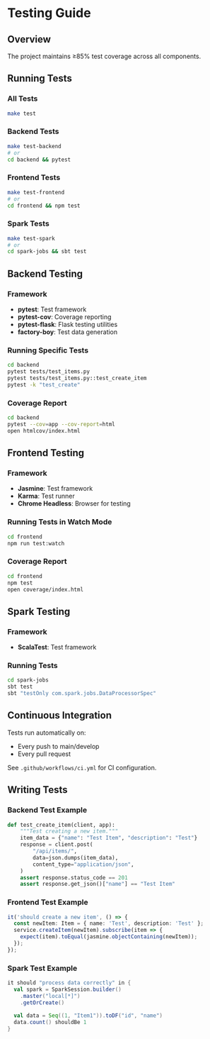 # Testing Guide

## Overview

The project maintains ≥85% test coverage across all components.

## Running Tests

### All Tests

```bash
make test
```

### Backend Tests

```bash
make test-backend
# or
cd backend && pytest
```

### Frontend Tests

```bash
make test-frontend
# or
cd frontend && npm test
```

### Spark Tests

```bash
make test-spark
# or
cd spark-jobs && sbt test
```

## Backend Testing

### Framework

- **pytest**: Test framework
- **pytest-cov**: Coverage reporting
- **pytest-flask**: Flask testing utilities
- **factory-boy**: Test data generation

### Running Specific Tests

```bash
cd backend
pytest tests/test_items.py
pytest tests/test_items.py::test_create_item
pytest -k "test_create"
```

### Coverage Report

```bash
cd backend
pytest --cov=app --cov-report=html
open htmlcov/index.html
```

## Frontend Testing

### Framework

- **Jasmine**: Test framework
- **Karma**: Test runner
- **Chrome Headless**: Browser for testing

### Running Tests in Watch Mode

```bash
cd frontend
npm run test:watch
```

### Coverage Report

```bash
cd frontend
npm test
open coverage/index.html
```

## Spark Testing

### Framework

- **ScalaTest**: Test framework

### Running Tests

```bash
cd spark-jobs
sbt test
sbt "testOnly com.spark.jobs.DataProcessorSpec"
```

## Continuous Integration

Tests run automatically on:
- Every push to main/develop
- Every pull request

See `.github/workflows/ci.yml` for CI configuration.

## Writing Tests

### Backend Test Example

```python
def test_create_item(client, app):
    """Test creating a new item."""
    item_data = {"name": "Test Item", "description": "Test"}
    response = client.post(
        "/api/items/",
        data=json.dumps(item_data),
        content_type="application/json",
    )
    assert response.status_code == 201
    assert response.get_json()["name"] == "Test Item"
```

### Frontend Test Example

```typescript
it('should create a new item', () => {
  const newItem: Item = { name: 'Test', description: 'Test' };
  service.createItem(newItem).subscribe(item => {
    expect(item).toEqual(jasmine.objectContaining(newItem));
  });
});
```

### Spark Test Example

```scala
it should "process data correctly" in {
  val spark = SparkSession.builder()
    .master("local[*]")
    .getOrCreate()
    
  val data = Seq((1, "Item1")).toDF("id", "name")
  data.count() shouldBe 1
}
```

